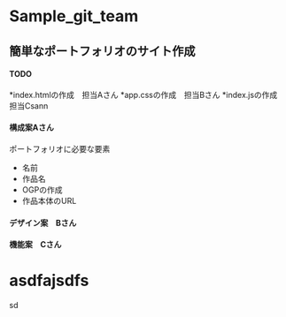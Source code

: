 # Sample_git_team

## 簡単なポートフォリオのサイト作成
#### TODO

*index.htmlの作成　担当Aさん
*app.cssの作成　担当Bさん
*index.jsの作成　担当Csann

#### 構成案Aさん
ポートフォリオに必要な要素
- 名前
- 作品名
- OGPの作成
- 作品本体のURL

#### デザイン案　Bさん

#### 機能案　Cさん
# asdfajsdfs

sd